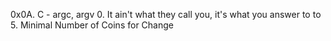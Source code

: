 0x0A. C - argc, argv
0. It ain't what they call you, it's what you answer to
to
5. Minimal Number of Coins for Change
